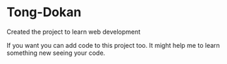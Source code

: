 # Tong-Dokan
Created the project to learn web development

If you want you can add code to this project too. It might help me to learn something new seeing your code.

